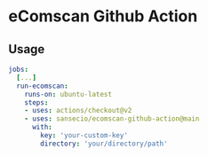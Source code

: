 # eComscan Github Action

## Usage

```yaml
jobs:
  [...]
  run-ecomscan:
    runs-on: ubuntu-latest
    steps:
    - uses: actions/checkout@v2
    - uses: sansecio/ecomscan-github-action@main
      with:
        key: 'your-custom-key'
        directory: 'your/directory/path'
```

